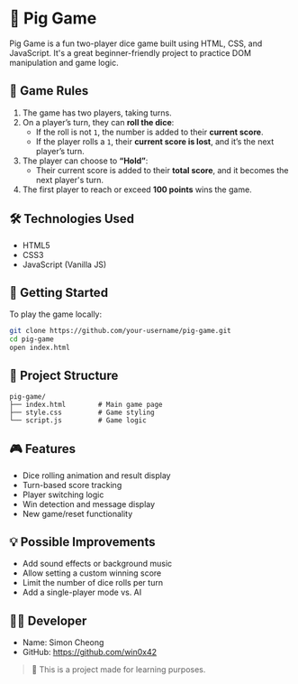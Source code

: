 # 🎲 Pig Game

Pig Game is a fun two-player dice game built using HTML, CSS, and JavaScript. It's a great beginner-friendly project to practice DOM manipulation and game logic.

## 🧩 Game Rules

1. The game has two players, taking turns.
2. On a player’s turn, they can **roll the dice**:
   - If the roll is not `1`, the number is added to their **current score**.
   - If the player rolls a `1`, their **current score is lost**, and it’s the next player’s turn.
3. The player can choose to **“Hold”**:
   - Their current score is added to their **total score**, and it becomes the next player's turn.
4. The first player to reach or exceed **100 points** wins the game.

## 🛠️ Technologies Used

- HTML5
- CSS3
- JavaScript (Vanilla JS)

## 🚀 Getting Started

To play the game locally:

```bash
git clone https://github.com/your-username/pig-game.git
cd pig-game
open index.html
```

## 📁 Project Structure

```
pig-game/
├── index.html        # Main game page
├── style.css         # Game styling
└── script.js         # Game logic
```

## 🎮 Features

- Dice rolling animation and result display
- Turn-based score tracking
- Player switching logic
- Win detection and message display
- New game/reset functionality

## 💡 Possible Improvements

- Add sound effects or background music
- Allow setting a custom winning score
- Limit the number of dice rolls per turn
- Add a single-player mode vs. AI

## 👨‍💻 Developer

- Name: Simon Cheong
- GitHub: https://github.com/win0x42

> 🧠 This is a project made for learning purposes.
